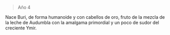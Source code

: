 > Año 4

Nace Buri, de forma humanoide y con cabellos de oro, fruto de la mezcla de la leche de Audumbla con la amalgama primordial y un poco de sudor del creciente Ymir.